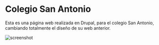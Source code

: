 # Colegio San Antonio 

Esta es una página web realizada en Drupal, para el colegio San Antonio, cambiando totalmente el diseño de su web anterior.

![screenshot](https://raw.githubusercontent.com/elizalc/sanantonio/master/screenshot.png)